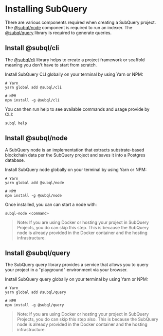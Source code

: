 # Installing SubQuery

There are various components required when creating a SubQuery project.  The [@subql/node](https://github.com/subquery/subql/tree/docs-new-section/packages/node) component is required to run an indexer. The [@subql/query](https://github.com/subquery/subql/tree/docs-new-section/packages/query) library is required to generate queries.

## Install @subql/cli

The [@subql/cli](https://github.com/subquery/subql/tree/docs-new-section/packages/cli) library helps to create a project framework or scaffold meaning you don't have to start from scratch.

Install SubQuery CLI globally on your terminal by using Yarn or NPM:

```shell
# Yarn
yarn global add @subql/cli

# NPM
npm install -g @subql/cli
```

You can then run help to see available commands and usage provide by CLI:

```shell
subql help
```
## Install @subql/node

A SubQuery node is an implementation that extracts substrate-based blockchain data per the SubQuery project and saves it into a Postgres database.

Install SubQuery node globally on your terminal by using Yarn or NPM:

```shell
# Yarn
yarn global add @subql/node

# NPM
npm install -g @subql/node
```

Once installed, you can can start a node with:

```shell
subql-node <command>
```
> Note: If you are using Docker or hosting your project in SubQuery Projects, you do can skip this step. This is because the SubQuery node is already provided in the Docker container and the hosting infrastructure.

## Install @subql/query

The SubQuery query library provides a service that allows you to query your project in a "playground" environment via your browser.

Install SubQuery query globally on your terminal by using Yarn or NPM:

```shell
# Yarn
yarn global add @subql/query

# NPM
npm install -g @subql/query
```

> Note: If you are using Docker or hosting your project in SubQuery Projects, you do can skip this step also. This is because the SubQuery node is already provided in the Docker container and the hosting infrastructure. 